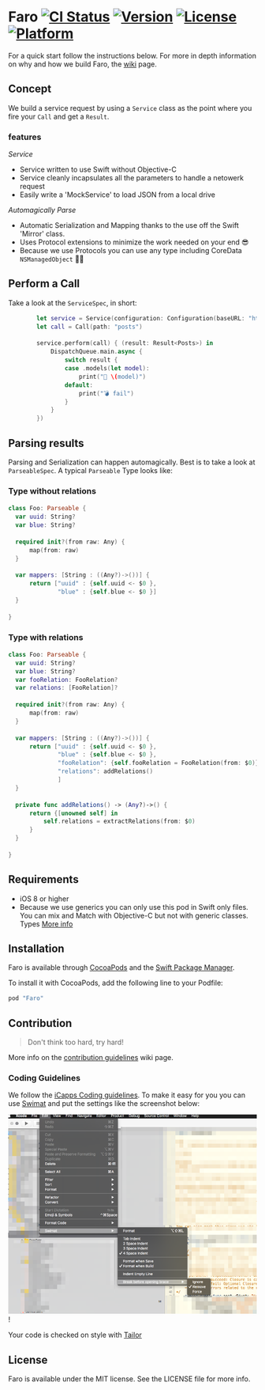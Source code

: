 Faro
[![CI Status](http://img.shields.io/travis/icapps/ios-faro.svg?style=flat)](https://travis-ci.org/icapps/ios-faro) [![Version](https://img.shields.io/cocoapods/v/Faro.svg?style=flat)](http://cocoapods.org/pods/Faro) [![License](https://img.shields.io/cocoapods/l/Faro.svg?style=flat)](http://cocoapods.org/pods/Faro) [![Platform](https://img.shields.io/cocoapods/p/Faro.svg?style=flat)](http://cocoapods.org/pods/Faro)
======

For a quick start follow the instructions below. For more in depth information on why and how we build Faro, the [wiki](https://github.com/icapps/ios-faro/wiki) page.

## Concept
We build a service request by using a `Service` class as the point where you fire your `Call` and get a `Result`.

### features

*Service*
* Service written to use Swift without Objective-C
* Service cleanly incapsulates all the parameters to handle a netowerk request
* Easily write a 'MockService' to load JSON from a local drive

*Automagically Parse*
* Automatic Serialization and Mapping thanks to the use off the Swift 'Mirror' class.
* Uses Protocol extensions to minimize the work needed on your end 😎
* Because we use Protocols you can use any type including CoreData `NSManagedObject` 💪🏼

## Perform a Call

Take a look at the `ServiceSpec`, in short:
```swift
        let service = Service(configuration: Configuration(baseURL: "http://jsonplaceholder.typicode.com")
        let call = Call(path: "posts")

        service.perform(call) { (result: Result<Posts>) in
            DispatchQueue.main.async {
                switch result {
                case .models(let model):
                    print("🎉 \(model)")
                default:
                    print("💣 fail")
                }
            }
        })
```
## Parsing results

Parsing and Serialization can happen automagically. Best is to take a look at `ParseableSpec`. A typical `Parseable` Type looks like:

### Type without relations

```swift
class Foo: Parseable {
  var uuid: String?
  var blue: String?

  required init?(from raw: Any) {
      map(from: raw)
  }

  var mappers: [String : ((Any?)->())] {
      return ["uuid" : {self.uuid <- $0 },
              "blue" : {self.blue <- $0 }]
  }

}
```

### Type with relations
```swift
class Foo: Parseable {
  var uuid: String?
  var blue: String?
  var fooRelation: FooRelation?
  var relations: [FooRelation]?

  required init?(from raw: Any) {
      map(from: raw)
  }

  var mappers: [String : ((Any?)->())] {
      return ["uuid" : {self.uuid <- $0 },
              "blue" : {self.blue <- $0 },
              "fooRelation": {self.fooRelation = FooRelation(from: $0)},
              "relations": addRelations()
              ]
  }

  private func addRelations() -> (Any?)->() {
      return {[unowned self] in
          self.relations = extractRelations(from: $0)
      }
  }

}
```

## Requirements

- iOS 8 or higher
- Because we use generics you can only use this pod in Swift only files. You can mix and Match with Objective-C but not with generic classes.  Types [More info](https://developer.apple.com/library/ios/documentation/Swift/Conceptual/BuildingCocoaApps/InteractingWithObjective-CAPIs.html#//apple_ref/doc/uid/TP40014216-CH4-ID53)

## Installation

Faro is available through [CocoaPods](http://cocoapods.org) and the [Swift Package Manager](https://swift.org/package-manager/).

To install it with CocoaPods, add the following line to your Podfile:

```ruby
pod "Faro"
```

## Contribution

> Don't think too hard, try hard!

More info on the [contribution guidelines](https://github.com/icapps/ios-faro/wiki/Contribution) wiki page.

### Coding Guidelines

We follow the [iCapps Coding guidelines](https://github.com/icapps/coding-guidelines/tree/master/iOS/Swift). To make it easy for you you can use [Swimat](https://github.com/Jintin/Swimat) and put the settings like the screenshot below:

![fit](DocumentationImages/SwimatSettings.png)!

Your code is checked on style with [Tailor](https://github.com/sleekbyte/tailor)

## License

Faro is available under the MIT license. See the LICENSE file for more info.
